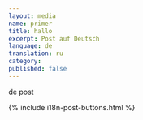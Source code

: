 ```yaml
---
layout: media
name: primer
title: hallo
excerpt: Post auf Deutsch
language: de
translation: ru
category: 
published: false
---
```


<div class="tiles">
de post
</div><!-- /.tiles -->

{% include i18n-post-buttons.html %}
